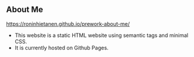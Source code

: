 ## About Me 

https://roninhietanen.github.io/prework-about-me/

* This website is a static HTML website using semantic tags and minimal CSS. 
* It is currently hosted on Github Pages.
